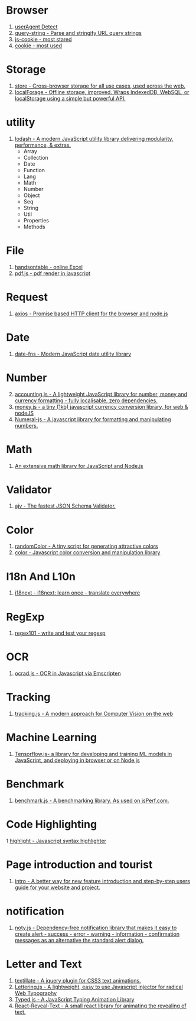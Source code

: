 # Browser
1. [userAgent Detect](https://github.com/lancedikson/bowser)
2. [query-string - Parse and stringify URL query strings](https://github.com/sindresorhus/query-string)
3. [js-cookie - most stared](https://github.com/js-cookie/js-cookie)
4. [cookie - most used](https://github.com/jshttp/cookie)

# Storage
1. [store - Cross-browser storage for all use cases, used across the web.](https://github.com/marcuswestin/store.js)
2. [localForage - Offline storage, improved. Wraps IndexedDB, WebSQL, or localStorage using a simple but powerful API.](https://github.com/localForage/localForage)

# utility
1. [lodash - A modern JavaScript utility library delivering modularity, performance, & extras.](https://github.com/lodash/lodash)
    * Array
    * Collection
    * Date
    * Function
    * Lang
    * Math
    * Number
    * Object
    * Seq
    * String
    * Util
    * Properties
    * Methods

# File
1. [handsontable - online Excel](https://github.com/handsontable/handsontable)
2. [pdf.js - pdf render in javascript](https://github.com/mozilla/pdf.js)

# Request
1. [axios - Promise based HTTP client for the browser and node.js](https://github.com/axios/axios)

# Date
1. [date-fns - Modern JavaScript date utility library](https://github.com/date-fns/date-fns)

# Number
2. [accounting.js - A lightweight JavaScript library for number, money and currency formatting - fully localisable, zero dependencies.](https://github.com/openexchangerates/accounting.js)
3. [money.js - a tiny (1kb) javascript currency conversion library, for web & nodeJS](https://github.com/openexchangerates/money.js)
4. [Numeral-js - A javascript library for formatting and manipulating numbers.](https://github.com/adamwdraper/Numeral-js)

# Math
1. [An extensive math library for JavaScript and Node.js](https://github.com/josdejong/mathjs)

# Validator
1. [ajv - The fastest JSON Schema Validator.](https://github.com/epoberezkin/ajv)

# Color
1. [randomColor - A tiny script for generating attractive colors](https://github.com/davidmerfield/randomColor)
2. [color - Javascript color conversion and manipulation library](https://github.com/Qix-/color)

# I18n And L10n
1. [i18next - i18next: learn once - translate everywhere](https://github.com/i18next/i18next)


# RegExp
1. [regex101 - write and test your regexp](https://regex101.com/#javascript)

# OCR
1. [ocrad.js - OCR in Javascript via Emscripten](https://github.com/antimatter15/ocrad.js)

# Tracking
1. [tracking.js - A modern approach for Computer Vision on the web](https://github.com/eduardolundgren/tracking.js)

# Machine Learning
1. [Tensorflow.js- a library for developing and training ML models in JavaScript, and deploying in browser or on Node.js](https://www.tensorflow.org/js/)

# Benchmark
1. [benchmark.js - A benchmarking library. As used on jsPerf.com.](https://github.com/bestiejs/benchmark.js)

# Code Highlighting
1 [highlight - Javascript syntax highlighter](https://github.com/highlightjs/highlight.js)

# Page introduction and tourist
1. [intro - A better way for new feature introduction and step-by-step users guide for your website and project. ](https://github.com/usablica/intro.js)

# notification
1. [noty.js - Dependency-free notification library that makes it easy to create alert - success - error - warning - information - confirmation messages as an alternative the standard alert dialog.](https://github.com/needim/noty)

# Letter and Text
1. [textillate - A jquery plugin for CSS3 text animations.](https://github.com/jschr/textillate)
2. [Lettering.js - A lightweight, easy to use Javascript <span> injector for radical Web Typography](https://github.com/davatron5000/Lettering.js)
3. [Typed.js - A JavaScript Typing Animation Library](https://github.com/mattboldt/typed.js/)
4. [React-Reveal-Text - A small react library for animating the revealing of text.](https://github.com/adrianmcli/react-reveal-text)